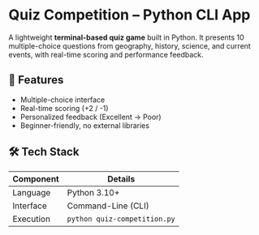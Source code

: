 # Quiz Competition – Python CLI App
A lightweight **terminal-based quiz game** built in Python. It presents 10 multiple-choice questions from geography, history, science, and current events, with real-time scoring and performance feedback.

## 🚀 Features
- Multiple-choice interface  
- Real-time scoring (+2 / -1)  
- Personalized feedback (Excellent → Poor)  
- Beginner-friendly, no external libraries  

## 🛠 Tech Stack
| Component      | Details                        |
|----------------|--------------------------------|
| Language       | Python 3.10+                   |
| Interface      | Command-Line (CLI)             |
| Execution      | `python quiz-competition.py`   |

